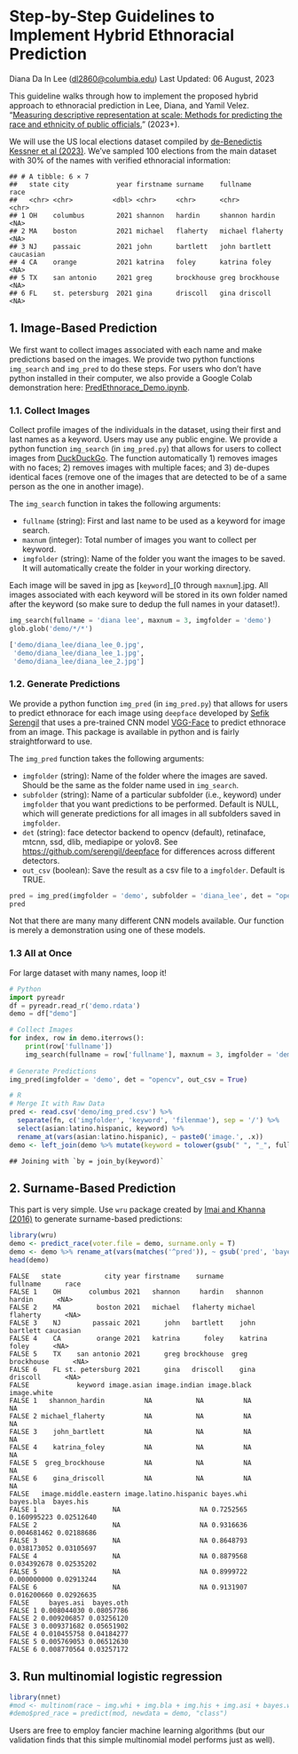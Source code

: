 Step-by-Step Guidelines to Implement Hybrid Ethnoracial Prediction
================
Diana Da In Lee (<dl2860@columbia.edu>)
Last Updated: 06 August, 2023

This guideline walks through how to implement the proposed hybrid
approach to ethnoracial prediction in Lee, Diana, and Yamil Velez.
“[Measuring descriptive representation at scale: Methods for predicting
the race and ethnicity of public officials.](https://osf.io/tpsv6/)”
(2023+).

We will use the US local elections dataset compiled by [de-Benedictis
Kessner et al (2023)](https://dash.harvard.edu/handle/1/37373139). We’ve
sampled 100 elections from the main dataset with 30% of the names with
verified ethnoracial information:

    ## # A tibble: 6 × 7
    ##   state city            year firstname surname    fullname         race     
    ##   <chr> <chr>          <dbl> <chr>     <chr>      <chr>            <chr>    
    ## 1 OH    columbus        2021 shannon   hardin     shannon hardin   <NA>     
    ## 2 MA    boston          2021 michael   flaherty   michael flaherty <NA>     
    ## 3 NJ    passaic         2021 john      bartlett   john bartlett    caucasian
    ## 4 CA    orange          2021 katrina   foley      katrina foley    <NA>     
    ## 5 TX    san antonio     2021 greg      brockhouse greg brockhouse  <NA>     
    ## 6 FL    st. petersburg  2021 gina      driscoll   gina driscoll    <NA>

## 1. Image-Based Prediction

We first want to collect images associated with each name and make
predictions based on the images. We provide two python functions
`img_search` and `img_pred` to do these steps. For users who don’t have
python installed in their computer, we also provide a Google Colab
demonstration here:
[PredEthnorace_Demo.ipynb](https://github.com/DianaDaInLee/PredEthnorace/blob/main/PredEthnorace_Demo.ipynb).

### 1.1. Collect Images

Collect profile images of the individuals in the dataset, using their
first and last names as a keyword. Users may use any public engine. We
provide a python function `img_search` (in `img_pred.py`) that allows
for users to collect images from [DuckDuckGo](https://duckduckgo.com).
The function automatically 1) removes images with no faces; 2) removes
images with multiple faces; and 3) de-dupes identical faces (remove one
of the images that are detected to be of a same person as the one in
another image).

The `img_search` function in takes the following arguments:

- `fullname` (string): First and last name to be used as a keyword for
  image search.
- `maxnum` (integer): Total number of images you want to collect per
  keyword.
- `imgfolder` (string): Name of the folder you want the images to be
  saved. It will automatically create the folder in your working
  directory.

Each image will be saved in jpg as \[`keyword`\]\_\[0 through
`maxnum`\].jpg. All images associated with each keyword will be stored
in its own folder named after the keyword (so make sure to dedup the
full names in your dataset!).

``` python
img_search(fullname = 'diana lee', maxnum = 3, imgfolder = 'demo')
glob.glob('demo/*/*')
```

``` python
['demo/diana_lee/diana_lee_0.jpg',
 'demo/diana_lee/diana_lee_1.jpg',
 'demo/diana_lee/diana_lee_2.jpg']
```

### 1.2. Generate Predictions

We provide a python function `img_pred` (in `img_pred.py`) that allows
for users to predict ethnorace for each image using `deepface` developed
by [Sefik Serengil](https://github.com/serengil/deepface) that uses a
pre-trained CNN model
[VGG-Face](https://sefiks.com/2018/08/06/deep-face-recognition-with-keras/)
to predict ethnorace from an image. This package is available in python
and is fairly straightforward to use.

The `img_pred` function takes the following arguments:

- `imgfolder` (string): Name of the folder where the images are saved.
  Should be the same as the folder name used in `img_search`.
- `subfolder` (string): Name of a particular subfolder (i.e., keyword)
  under `imgfolder` that you want predictions to be performed. Default
  is NULL, which will generate predictions for all images in all
  subfolders saved in `imgfolder`.
- `det` (string): face detector backend to opencv (default), retinaface,
  mtcnn, ssd, dlib, mediapipe or yolov8. See
  <https://github.com/serengil/deepface> for differences across
  different detectors.
- `out_csv` (boolean): Save the result as a csv file to a `imgfolder`.
  Default is TRUE.

``` python
pred = img_pred(imgfolder = 'demo', subfolder = 'diana_lee', det = "opencv", out_csv = True)
pred
```

Not that there are many many different CNN models available. Our
function is merely a demonstration using one of these models.

### 1.3 All at Once

For large dataset with many names, loop it!

``` python
# Python
import pyreadr
df = pyreadr.read_r('demo.rdata') 
demo = df["demo"]

# Collect Images
for index, row in demo.iterrows():
    print(row['fullname'])
    img_search(fullname = row['fullname'], maxnum = 3, imgfolder = 'demo')
    
# Generate Predictions
img_pred(imgfolder = 'demo', det = "opencv", out_csv = True)
```

``` r
# R
# Merge It with Raw Data
pred <- read.csv('demo/img_pred.csv') %>%
  separate(fn, c('imgfolder', 'keyword', 'filenmae'), sep = '/') %>%
  select(asian:latino.hispanic, keyword) %>%
  rename_at(vars(asian:latino.hispanic), ~ paste0('image.', .x))
demo <- left_join(demo %>% mutate(keyword = tolower(gsub(" ", "_", fullname))), pred)
```

    ## Joining with `by = join_by(keyword)`

## 2. Surname-Based Prediction

This part is very simple. Use `wru` package created by [Imai and Khanna
(2016)](https://imai.fas.harvard.edu/research/race.html) to generate
surname-based predictions:

``` r
library(wru)
demo <- predict_race(voter.file = demo, surname.only = T)
demo <- demo %>% rename_at(vars(matches('^pred')), ~ gsub('pred', 'bayes', .x))
head(demo)
```

    FALSE   state           city year firstname    surname         fullname      race
    FALSE 1    OH       columbus 2021   shannon     hardin   shannon hardin      <NA>
    FALSE 2    MA         boston 2021   michael   flaherty michael flaherty      <NA>
    FALSE 3    NJ        passaic 2021      john   bartlett    john bartlett caucasian
    FALSE 4    CA         orange 2021   katrina      foley    katrina foley      <NA>
    FALSE 5    TX    san antonio 2021      greg brockhouse  greg brockhouse      <NA>
    FALSE 6    FL st. petersburg 2021      gina   driscoll    gina driscoll      <NA>
    FALSE            keyword image.asian image.indian image.black image.white
    FALSE 1   shannon_hardin          NA           NA          NA          NA
    FALSE 2 michael_flaherty          NA           NA          NA          NA
    FALSE 3    john_bartlett          NA           NA          NA          NA
    FALSE 4    katrina_foley          NA           NA          NA          NA
    FALSE 5  greg_brockhouse          NA           NA          NA          NA
    FALSE 6    gina_driscoll          NA           NA          NA          NA
    FALSE   image.middle.eastern image.latino.hispanic bayes.whi   bayes.bla  bayes.his
    FALSE 1                   NA                    NA 0.7252565 0.160995223 0.02512640
    FALSE 2                   NA                    NA 0.9316636 0.004681462 0.02188686
    FALSE 3                   NA                    NA 0.8648793 0.038173052 0.03105697
    FALSE 4                   NA                    NA 0.8879568 0.034392678 0.02535202
    FALSE 5                   NA                    NA 0.8999722 0.000000000 0.02913244
    FALSE 6                   NA                    NA 0.9131907 0.016200660 0.02926635
    FALSE     bayes.asi  bayes.oth
    FALSE 1 0.008044030 0.08057786
    FALSE 2 0.009206857 0.03256120
    FALSE 3 0.009371682 0.05651902
    FALSE 4 0.010455758 0.04184277
    FALSE 5 0.005769053 0.06512630
    FALSE 6 0.008770564 0.03257172

## 3. Run multinomial logistic regression

``` r
library(nnet)
#mod <- multinom(race ~ img.whi + img.bla + img.his + img.asi + bayes.whi + bayes.bla + bayes.his + bayes.asi + bayes.oth, data = demo)
#demo$pred_race = predict(mod, newdata = demo, "class")
```

Users are free to employ fancier machine learning algorithms (but our
validation finds that this simple multinomial model performs just as
well).
